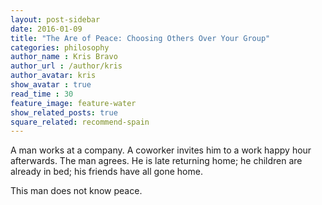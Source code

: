 ```yaml
---
layout: post-sidebar
date: 2016-01-09
title: "The Are of Peace: Choosing Others Over Your Group"
categories: philosophy
author_name : Kris Bravo
author_url : /author/kris
author_avatar: kris
show_avatar : true
read_time : 30
feature_image: feature-water
show_related_posts: true
square_related: recommend-spain
---
```


A man works at a company. A coworker invites him to a work happy hour afterwards. The man agrees. He is late returning home; he children are already in bed; his friends have all gone home.

This man does not know peace.
